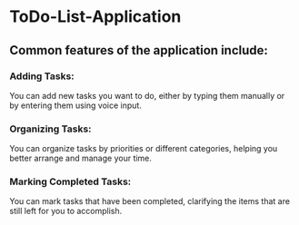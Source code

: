 # ToDo-List-Application
## Common features of the application include:
### Adding Tasks:
  You can add new tasks you want to do, either by typing them manually or by entering them using voice input.
### Organizing Tasks:
  You can organize tasks by priorities or different categories, helping you better arrange and manage your time.
### Marking Completed Tasks:
  You can mark tasks that have been completed, clarifying the items that are still left for you to accomplish.
